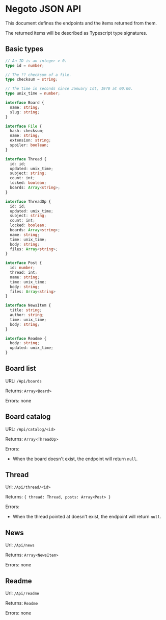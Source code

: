 # Negoto JSON API
This document defines the endpoints and the items returned from them.

The returned items will be described as Typescript type signatures.


## Basic types

```typescript
// An ID is an integer > 0.
type id = number;

// The ?? checksum of a file.
type checksum = string;

// The time in seconds since January 1st, 1970 at 00:00.
type unix_time = number;

interface Board {
  name: string;
  slug: string;
}

interface File {
  hash: checksum;
  name: string;
  extension: string;
  spoiler: boolean;
}

interface Thread {
  id: id;
  updated: unix_time;
  subject: string;
  count: int;
  locked: boolean;
  boards: Array<string>;
}

interface ThreadOp {
  id: id;
  updated: unix_time;
  subject: string;
  count: int;
  locked: boolean;
  boards: Array<string>;
  name: string;
  time: unix_time;
  body: string;
  files: Array<string>;
}

interface Post {
  id: number;
  thread: int;
  name: string;
  time: unix_time;
  body: string;
  files: Array<string>
}

interface NewsItem {
  title: string;
  author: string;
  time: unix_time;
  body: string;
}

interface Readme {
  body: string;
  updated: unix_time;
}
```


## Board list

URL: `/Api/boards`

Returns: `Array<Board>`

Errors: none


## Board catalog

URL: `/Api/catalog/<id>`

Returns: `Array<ThreadOp>`

Errors:
* When the board doesn't exist, the endpoint will return `null`.


## Thread

Url: `/Api/thread/<id>`

Returns: `{ thread: Thread, posts: Array<Post> }`

Errors:
* When the thread pointed at doesn't exist, the endpoint will return `null`.


## News

Url: `/Api/news`

Returns: `Array<NewsItem>`

Errors: none


## Readme

Url: `/Api/readme`

Returns: `Readme`

Errors: none

